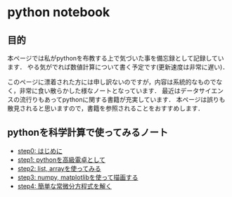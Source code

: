 # python notebook

## 目的
本ページでは私がpythonを布教する上で気づいた事を備忘録として記録しています．
やる気がでれば数値計算について書く予定です(更新速度は非常に遅い)．

このページに漂着された方には申し訳ないのですが，内容は系統的なものでなく，非常に食い散らかした様なノートとなっています．
最近はデータサイエンスの流行りもあってpythonに関する書籍が充実しています．
本ページは誤りも散見されると思いますので，書籍を参照されることをおすすめします．

## pythonを科学計算で使ってみるノート

* [step0: はじめに](http://nbviewer.jupyter.org/github/hanada-yasutaka/python-notebook/blob/master/pythonstep/step0.ipynb#)
* [step1: pythonを高級電卓として](http://nbviewer.jupyter.org/github/hanada-yasutaka/python-notebook/blob/master/pythonstep/step1.ipynb#)
* [step2: list, arrayを使ってみる](http://nbviewer.jupyter.org/github/hanada-yasutaka/python-notebook/blob/master/pythonstep/step2.ipynb#)
* [step3: numpy, matplotlibを使って描画する](http://nbviewer.jupyter.org/github/hanada-yasutaka/python-notebook/blob/master/pythonstep/step3.ipynb#)
* [step4: 簡単な常微分方程式を解く](http://nbviewer.jupyter.org/github/hanada-yasutaka/python-notebook/blob/master/pythonstep/step4.ipynb#)
